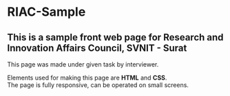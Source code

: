 # RIAC-Sample

## This is a sample front web page for Research and Innovation Affairs Council, SVNIT - Surat

This page was made under given task by interviewer.<br>

Elements used for making this page are **HTML** and **CSS**.<br>
The page is fully responsive, can be operated on small screens.
